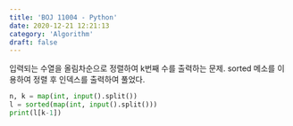 ```yaml
---
title: 'BOJ 11004 - Python'
date: 2020-12-21 12:21:13
category: 'Algorithm'
draft: false
---
```

입력되는 수열을 올림차순으로 정렬하여 k번째 수를 출력하는 문제. sorted 메소를 이용하여 정렬 후 인덱스를 출력하여 풀었다.
```python
n, k = map(int, input().split())
l = sorted(map(int, input().split()))
print(l[k-1])

```